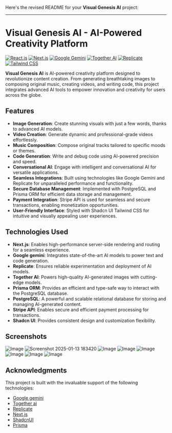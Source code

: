 Here's the revised README for your **Visual Genesis AI** project:  

---

# Visual Genesis AI - AI-Powered Creativity Platform  

[![React.js](https://img.shields.io/badge/React.js-v18.2.0-blue.svg)](https://reactjs.org/)  [![Next.js](https://img.shields.io/badge/Next.js-v13.4.12-blueviolet.svg)](https://nextjs.org/)  [![Google Gemini](https://img.shields.io/badge/Google%20Gemini-API-blue.svg)](https://gemini.google.com/) [![Together AI](https://img.shields.io/badge/Together%20AI-API-green.svg)](https://www.together.xyz/) [![Replicate](https://img.shields.io/badge/Replicate-API-orange.svg)](https://replicate.ai/)  [![Tailwind CSS](https://img.shields.io/badge/Tailwind%20CSS-v3.3.3-blue.svg)](https://tailwindcss.com/)  
  

**Visual Genesis AI** is AI-powered creativity platform designed to revolutionize content creation. From generating breathtaking images to composing original music, creating videos, and writing code, this project integrates advanced AI tools to empower innovation and creativity for users across the globe.  

## Features  

- **Image Generation**: Create stunning visuals with just a few words, thanks to advanced AI models.  
- **Video Creation**: Generate dynamic and professional-grade videos effortlessly.  
- **Music Composition**: Compose original tracks tailored to specific moods or themes.  
- **Code Generation**: Write and debug code using AI-powered precision and speed.  
- **Conversational AI**: Engage with intelligent and conversational AI for versatile applications.  
- **Seamless Integrations**: Built using technologies like Google Gemini and Replicate for unparalleled performance and functionality.
- **Secure Database Management**: Implemented with PostgreSQL and Prisma ORM for efficient data storage and management.
- **Payment Integration**: Stripe API is used for seamless and secure transactions, enabling monetization opportunities. 
- **User-Friendly Interface**: Styled with  Shadcn UI Tailwind CSS for intuitive and visually appealing user experiences.  

## Technologies Used  

- **Next.js**: Enables high-performance server-side rendering and routing for a seamless experience.  
- **Google gemini**: Integrates state-of-the-art AI models to power text and code generation.  
- **Replicate**: Ensures reliable experimentation and deployment of AI models.
- **Together AI**: Powers high-quality AI-generated images with cutting-edge models.
- **Prisma ORM**: Provides an efficient and type-safe way to interact with the PostgreSQL database.
- **PostgreSQL**: A powerful and scalable relational database for storing and managing AI-generated content.
- **Stripe API**: Enables secure and efficient payment processing for transactions.
- **Shadcn UI**: Provides consistent design and customization flexibility.  
  

## Screenshots  

![Image](https://github.com/user-attachments/assets/2f7251d3-3b71-4d35-8fed-02f3abe83d28)
![Screenshot 2025-01-13 183420](https://github.com/user-attachments/assets/368a1654-2835-437f-9f56-2eb8f9117a45)
![Image](https://github.com/user-attachments/assets/6b7ac18e-d5c9-420d-9a19-1dda71a2e025)
![Image](https://github.com/user-attachments/assets/7151b95e-951a-45a4-aa16-6550f7622a4b)
![Image](https://github.com/user-attachments/assets/c6c69e22-318f-46c8-8156-e420fc9643e5)
![Image](https://github.com/user-attachments/assets/cf75a2f2-aa3a-4cdc-b8f7-bd47a1de8450)
![Image](https://github.com/user-attachments/assets/4af08078-f483-41b4-93e8-438fcbd441fd)
![Image](https://github.com/user-attachments/assets/afc0d510-ce8c-4bd8-b2ca-0c7d49750a5a)

 

## Acknowledgments  

This project is built with the invaluable support of the following technologies:  
- [Google gemini](https://gemini.google.com/)
- [Together ai](https://www.together.ai/)
- [Replicate](https://replicate.ai/)  
- [Next.js](https://nextjs.org/)  
- [ShadcnUI](https://ui.shadcn.com/)
- [Prisma](https://www.prisma.io/)
  
 
